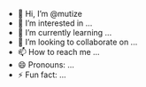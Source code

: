 - 👋 Hi, I’m @mutize
- 👀 I’m interested in ...
- 🌱 I’m currently learning ...
- 💞️ I’m looking to collaborate on ...
- 📫 How to reach me ...
- 😄 Pronouns: ...
- ⚡ Fun fact: ...

<!---
mutize/mutize is a ✨ special ✨ repository because its `README.md` (this file) appears on your GitHub profile.
You can click the Preview link to take a look at your changes.
--->
